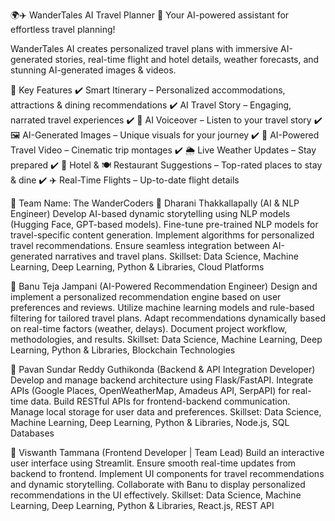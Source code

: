 🌍✈️ WanderTales AI Travel Planner
🚀 Your AI-powered assistant for effortless travel planning!

WanderTales AI creates personalized travel plans with immersive AI-generated stories, real-time flight and hotel details, weather forecasts, and stunning AI-generated images & videos.

📌 Key Features
✔️ Smart Itinerary – Personalized accommodations, attractions & dining recommendations
✔️ AI Travel Story – Engaging, narrated travel experiences
✔️ 🎤 AI Voiceover – Listen to your travel story
✔️ 🖼️ AI-Generated Images – Unique visuals for your journey
✔️ 🎥 AI-Powered Travel Video – Cinematic trip montages
✔️ 🌦 Live Weather Updates – Stay prepared
✔️ 🏨 Hotel & 🍽️ Restaurant Suggestions – Top-rated places to stay & dine
✔️ ✈️ Real-Time Flights – Up-to-date flight details


👥 Team Name: The WanderCoders
🚀 Dharani Thakkallapally (AI & NLP Engineer)
Develop AI-based dynamic storytelling using NLP models (Hugging Face, GPT-based models).
Fine-tune pre-trained NLP models for travel-specific content generation.
Implement algorithms for personalized travel recommendations.
Ensure seamless integration between AI-generated narratives and travel plans.
Skillset: Data Science, Machine Learning, Deep Learning, Python & Libraries, Cloud Platforms

🎯 Banu Teja Jampani (AI-Powered Recommendation Engineer)
Design and implement a personalized recommendation engine based on user preferences and reviews.
Utilize machine learning models and rule-based filtering for tailored travel plans.
Adapt recommendations dynamically based on real-time factors (weather, delays).
Document project workflow, methodologies, and results.
Skillset: Data Science, Machine Learning, Deep Learning, Python & Libraries, Blockchain Technologies

🔗 Pavan Sundar Reddy Guthikonda (Backend & API Integration Developer)
Develop and manage backend architecture using Flask/FastAPI.
Integrate APIs (Google Places, OpenWeatherMap, Amadeus API, SerpAPI) for real-time data.
Build RESTful APIs for frontend-backend communication.
Manage local storage for user data and preferences.
Skillset: Data Science, Machine Learning, Deep Learning, Python & Libraries, Node.js, SQL Databases

🎨 Viswanth Tammana (Frontend Developer | Team Lead)
Build an interactive user interface using Streamlit.
Ensure smooth real-time updates from backend to frontend.
Implement UI components for travel recommendations and dynamic storytelling.
Collaborate with Banu to display personalized recommendations in the UI effectively.
Skillset: Data Science, Machine Learning, Deep Learning, Python & Libraries, React.js, REST API
